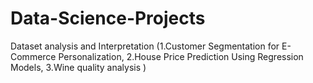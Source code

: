 # Data-Science-Projects
Dataset analysis and Interpretation (1.Customer Segmentation for E-Commerce Personalization, 2.House Price Prediction Using Regression Models, 3.Wine quality analysis )
